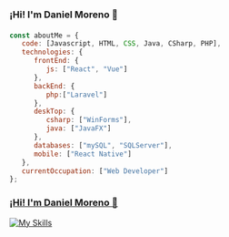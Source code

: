 ### ¡Hi! I'm Daniel Moreno 👋
####
```javascript
const aboutMe = {
   code: [Javascript, HTML, CSS, Java, CSharp, PHP],
   technologies: {
      frontEnd: {
         js: ["React", "Vue"]
      },
      backEnd: {
         php:["Laravel"]
      },
      deskTop: {
         csharp: ["WinForms"],
         java: ["JavaFX"]
      },
      databases: ["mySQL", "SQLServer"],
      mobile: ["React Native"]
   },
   currentOccupation: ["Web Developer"]
};
```
### [¡Hi! I'm Daniel Moreno 👋](https://www.portfolio-danielm.site)

[![My Skills](https://skillicons.dev/icons?i=java,vue,react,laravel,figma&theme=light)](https://skillicons.dev)

